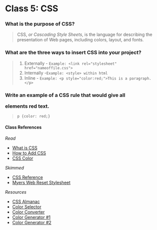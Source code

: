 # Class 5: CSS

### What is the purpose of CSS?
> CSS, *or Cascading Style Sheets*, is the language for describing the presentation of Web pages, including colors, layout, and fonts.

### What are the three ways to insert CSS into your project?
> 1. Externally - `Example: <link rel="stylesheet" href="nameoffile.css">`
> 2. Internally -`Example: <style> within html`
> 3. Inline - `Example: <p style="color:red;">This is a paragraph.</p>`

### Write an example of a CSS rule that would give all <p> elements red text.
> `p {color: red;}`

#### Class References

*Read*

- [What is CSS](https://developer.mozilla.org/en-US/docs/Learn/CSS/First_steps/What_is_CSS)
- [How to Add CSS](https://www.w3schools.com/css/css_howto.asp)
- [CSS Color](https://www.w3schools.com/cssref/pr_text_color.asp)

*Skimmed*

- [CSS Reference](https://developer.mozilla.org/en-US/docs/Web/CSS/Reference)
- [Myers Web Reset Stylesheet](https://meyerweb.com/eric/tools/css/reset/)

*Resources*
- [CSS Almanac](https://css-tricks.com/almanac/properties/)
- [Color Selector](https://coolors.co/)
- [Color Converter](https://www.w3schools.com/colors/colors_converter.asp) 
- [Color Generator #1](https://coolors.co/)
- [Color Generator #2](https://paletton.com/#uid=14Z0u0kllllaFw0g0qFqFg0w0aF)
